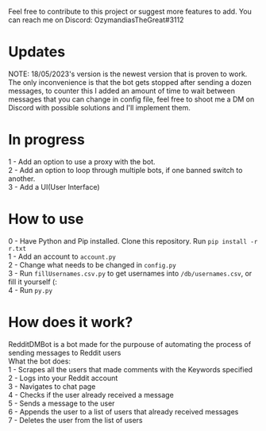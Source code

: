 Feel free to contribute to this project or suggest more features to add. You can reach me on Discord: OzymandiasTheGreat#3112
# Updates
NOTE: 18/05/2023's version is the newest version that is proven to work. The only inconvenience is that the bot gets stopped after sending a dozen messages, to counter this I added an amount of time to wait between messages that you can change in config file, feel free to shoot me a DM on Discord with possible solutions and I'll implement them. <br/>

# In progress
1 - Add an option to use a proxy with the bot.<br/>
2 - Add an option to loop through multiple bots, if one banned switch to another.<br/>
3 - Add a UI(User Interface)

# How to use
0 - Have Python and Pip installed. Clone this repository. Run ```pip install -r r.txt```<br/>
1 - Add an account to ```account.py```<br/>
2 - Change what needs to be changed in ```config.py```<br/>
3 - Run ```fillUsernames.csv.py``` to get usernames into ```/db/usernames.csv```, or fill it yourself (:<br/>
4 - Run ```py.py```

# How does it work?
RedditDMBot is a bot made for the purpouse of automating the process of sending messages to Reddit users<br/>
What the bot does:<br/>
1 - Scrapes all the users that made comments with the Keywords specified<br/>
2 - Logs into your Reddit account<br/>
3 - Navigates to chat page<br/>
4 - Checks if the user already received a message<br/>
5 - Sends a message to the user<br/>
6 - Appends the user to a list of users that already received messages<br/>
7 - Deletes the user from the list of users<br/>
